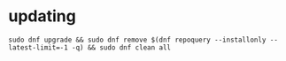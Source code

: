 # updating

```
sudo dnf upgrade && sudo dnf remove $(dnf repoquery --installonly --latest-limit=-1 -q) && sudo dnf clean all
```
